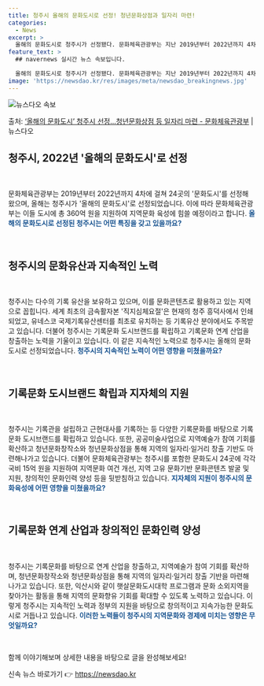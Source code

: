 ```yaml
---
title: 청주시 올해의 문화도시로 선정! 청년문화상점과 일자리 마련!
categories:
  - News
excerpt: >
  올해의 문화도시로 청주시가 선정됐다. 문화체육관광부는 지난 2019년부터 2022년까지 4차에 걸쳐 문화도시…
feature_text: >
  ## navernews 실시간 뉴스 속보입니다.

  올해의 문화도시로 청주시가 선정됐다. 문화체육관광부는 지난 2019년부터 2022년까지 4차에 걸쳐 문화도시…
image: 'https://newsdao.kr/res/images/meta/newsdao_breakingnews.jpg'
---
```


![뉴스다오 속보](https://newsdao.kr/res/images/meta/newsdao_breakingnews.jpg)

<p>출처: <a href="https://newsdao.kr/3324" rel="dofollow">‘올해의 문화도시’ 청주시 선정…청년문화상점 등 일자리 마련 - 문화체육관광부</a> | 뉴스다오</p>

<h2 data-ke-size="size26">청주시, 2022년 '올해의 문화도시'로 선정</h2>
<p data-ke-size="size16">&nbsp;</p>
문화체육관광부는 2019년부터 2022년까지 4차에 걸쳐 24곳의 '문화도시'를 선정해 왔으며, 올해는 청주시가 '올해의 문화도시'로 선정되었습니다. 이에 따라 문화체육관광부는 이들 도시에 총 360억 원을 지원하여 지역문화 육성에 힘쓸 예정이라고 합니다. <b><span style="color: #1a5490;">올해의 문화도시로 선정된 청주시는 어떤 특징을 갖고 있을까요?</span></b>
<p data-ke-size="size16">&nbsp;</p>

<h2 data-ke-size="size26">청주시의 문화유산과 지속적인 노력</h2>
<p data-ke-size="size16">&nbsp;</p>
청주시는 다수의 기록 유산을 보유하고 있으며, 이를 문화콘텐츠로 활용하고 있는 지역으로 꼽힙니다. 세계 최초의 금속활자본 '직지심체요절'은 현재의 청주 흥덕사에서 인쇄되었고, 유네스코 국제기록유산센터를 최초로 유치하는 등 기록유산 분야에서도 주목받고 있습니다. 더불어 청주시는 기록문화 도시브랜드를 확립하고 기록문화 연계 산업을 창출하는 노력을 기울이고 있습니다. 이 같은 지속적인 노력으로 청주시는 올해의 문화도시로 선정되었습니다. <b><span style="color: #1a5490;">청주시의 지속적인 노력이 어떤 영향을 미쳤을까요?</span></b>
<p data-ke-size="size16">&nbsp;</p>

<h2 data-ke-size="size26">기록문화 도시브랜드 확립과 지자체의 지원</h2>
<p data-ke-size="size16">&nbsp;</p>
청주시는 기록관을 설립하고 근현대사를 기록하는 등 다양한 기록문화를 바탕으로 기록문화 도시브랜드를 확립하고 있습니다. 또한, 공공미술사업으로 지역예술가 참여 기회를 확산하고 청년문화창작소와 청년문화상점을 통해 지역의 일자리·일거리 창출 기반도 마련해나가고 있습니다. 더불어 문화체육관광부는 청주시를 포함한 문화도시 24곳에 각각 국비 15억 원을 지원하여 지역문화 여건 개선, 지역 고유 문화기반 문화콘텐츠 발굴 및 지원, 창의적인 문화인력 양성 등을 뒷받침하고 있습니다. <b><span style="color: #1a5490;">지자체의 지원이 청주시의 문화육성에 어떤 영향을 미쳤을까요?</span></b>
<p data-ke-size="size16">&nbsp;</p>

<h2 data-ke-size="size26">기록문화 연계 산업과 창의적인 문화인력 양성</h2>
<p data-ke-size="size16">&nbsp;</p>
청주시는 기록문화를 바탕으로 연계 산업을 창출하고, 지역예술가 참여 기회를 확산하며, 청년문화창작소와 청년문화상점을 통해 지역의 일자리·일거리 창출 기반을 마련해 나가고 있습니다. 또한, 익산시와 같이 햇살문화도시대학 프로그램과 문화 소외지역을 찾아가는 활동을 통해 지역의 문화향유 기회를 확대할 수 있도록 노력하고 있습니다. 이렇게 청주시는 지속적인 노력과 정부의 지원을 바탕으로 창의적이고 지속가능한 문화도시로 거듭나고 있습니다. <b><span style="color: #1a5490;">이러한 노력들이 청주시의 지역문화와 경제에 미치는 영향은 무엇일까요?</span></b>
<p data-ke-size="size16">&nbsp;</p>
 함께 이야기해보며 상세한 내용을 바탕으로 글을 완성해보세요! 

신속 뉴스 바로가기 👉 <a href="https://newsdao.kr" rel="dofollow">https://newsdao.kr</a>


